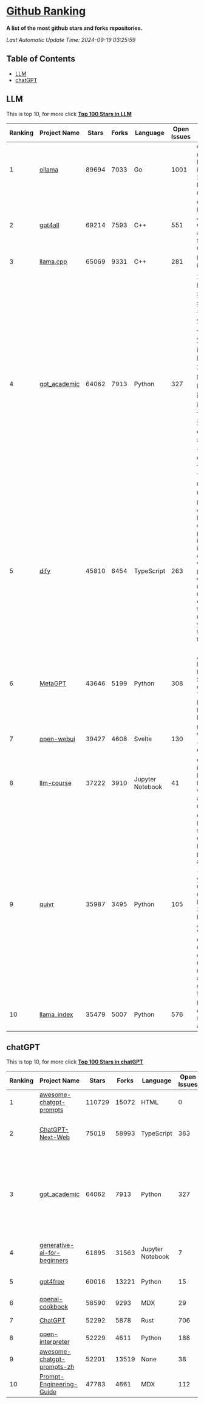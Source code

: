 [Github Ranking](./README.md)
==========

**A list of the most github stars and forks repositories.**

*Last Automatic Update Time: 2024-09-19 03:25:59*

## Table of Contents
 * [LLM](#LLM)
 * [chatGPT](#chatGPT)

## LLM

This is top 10, for more click **[Top 100 Stars in LLM](Top100/LLM.md)**

| Ranking | Project Name | Stars | Forks | Language | Open Issues | Description | Last Commit |
| ------- | ------------ | ----- | ----- | -------- | ----------- | ----------- | ----------- |
| 1 | [ollama](https://github.com/ollama/ollama) | 89694 | 7033 | Go | 1001 | Get up and running with Llama 3.1, Mistral, Gemma 2, and other large language models. | 2024-09-18T23:26:44Z |
| 2 | [gpt4all](https://github.com/nomic-ai/gpt4all) | 69214 | 7593 | C++ | 551 | GPT4All: Run Local LLMs on Any Device. Open-source and available for commercial use. | 2024-09-18T20:10:26Z |
| 3 | [llama.cpp](https://github.com/ggerganov/llama.cpp) | 65069 | 9331 | C++ | 281 | LLM inference in C/C++ | 2024-09-18T18:20:33Z |
| 4 | [gpt_academic](https://github.com/binary-husky/gpt_academic) | 64062 | 7913 | Python | 327 | 为GPT/GLM等LLM大语言模型提供实用化交互接口，特别优化论文阅读/润色/写作体验，模块化设计，支持自定义快捷按钮&函数插件，支持Python和C++等项目剖析&自译解功能，PDF/LaTex论文翻译&总结功能，支持并行问询多种LLM模型，支持chatglm3等本地模型。接入通义千问, deepseekcoder, 讯飞星火, 文心一言, llama2, rwkv, claude2, moss等。 | 2024-09-16T09:56:44Z |
| 5 | [dify](https://github.com/langgenius/dify) | 45810 | 6454 | TypeScript | 263 | Dify is an open-source LLM app development platform. Dify's intuitive interface combines AI workflow, RAG pipeline, agent capabilities, model management, observability features and more, letting you quickly go from prototype to production. | 2024-09-19T03:12:29Z |
| 6 | [MetaGPT](https://github.com/geekan/MetaGPT) | 43646 | 5199 | Python | 308 | 🌟 The Multi-Agent Framework: First AI Software Company, Towards Natural Language Programming | 2024-08-21T06:12:26Z |
| 7 | [open-webui](https://github.com/open-webui/open-webui) | 39427 | 4608 | Svelte | 130 | User-friendly WebUI for LLMs (Formerly Ollama WebUI) | 2024-09-19T03:15:07Z |
| 8 | [llm-course](https://github.com/mlabonne/llm-course) | 37222 | 3910 | Jupyter Notebook | 41 | Course to get into Large Language Models (LLMs) with roadmaps and Colab notebooks. | 2024-07-28T22:17:43Z |
| 9 | [quivr](https://github.com/QuivrHQ/quivr) | 35987 | 3495 | Python | 105 | Open-source RAG Framework for building GenAI Second Brains 🧠  Build productivity assistant (RAG) ⚡️🤖 Chat with your docs (PDF, CSV, ...)  & apps using Langchain, GPT 3.5 / 4 turbo, Private, Anthropic, VertexAI, Ollama, LLMs, Groq  that you can share with users !  Efficient retrieval augmented generation framework | 2024-09-18T16:48:37Z |
| 10 | [llama_index](https://github.com/run-llama/llama_index) | 35479 | 5007 | Python | 576 | LlamaIndex is a data framework for your LLM applications | 2024-09-18T22:46:49Z |


## chatGPT

This is top 10, for more click **[Top 100 Stars in chatGPT](Top100/chatGPT.md)**

| Ranking | Project Name | Stars | Forks | Language | Open Issues | Description | Last Commit |
| ------- | ------------ | ----- | ----- | -------- | ----------- | ----------- | ----------- |
| 1 | [awesome-chatgpt-prompts](https://github.com/f/awesome-chatgpt-prompts) | 110729 | 15072 | HTML | 0 | This repo includes ChatGPT prompt curation to use ChatGPT better. | 2024-09-17T19:54:09Z |
| 2 | [ChatGPT-Next-Web](https://github.com/ChatGPTNextWeb/ChatGPT-Next-Web) | 75019 | 58993 | TypeScript | 363 | A cross-platform ChatGPT/Gemini UI (Web / PWA / Linux / Win / MacOS). 一键拥有你自己的跨平台 ChatGPT/Gemini 应用。 | 2024-09-19T01:50:21Z |
| 3 | [gpt_academic](https://github.com/binary-husky/gpt_academic) | 64062 | 7913 | Python | 327 | 为GPT/GLM等LLM大语言模型提供实用化交互接口，特别优化论文阅读/润色/写作体验，模块化设计，支持自定义快捷按钮&函数插件，支持Python和C++等项目剖析&自译解功能，PDF/LaTex论文翻译&总结功能，支持并行问询多种LLM模型，支持chatglm3等本地模型。接入通义千问, deepseekcoder, 讯飞星火, 文心一言, llama2, rwkv, claude2, moss等。 | 2024-09-16T09:56:44Z |
| 4 | [generative-ai-for-beginners](https://github.com/microsoft/generative-ai-for-beginners) | 61895 | 31563 | Jupyter Notebook | 7 | 18 Lessons, Get Started Building with Generative AI  🔗 https://microsoft.github.io/generative-ai-for-beginners/ | 2024-09-17T19:51:05Z |
| 5 | [gpt4free](https://github.com/xtekky/gpt4free) | 60016 | 13221 | Python | 15 | The official gpt4free repository \| various collection of powerful language models | 2024-09-15T22:40:40Z |
| 6 | [openai-cookbook](https://github.com/openai/openai-cookbook) | 58590 | 9293 | MDX | 29 | Examples and guides for using the OpenAI API | 2024-09-18T22:09:31Z |
| 7 | [ChatGPT](https://github.com/lencx/ChatGPT) | 52292 | 5878 | Rust | 706 | 🔮 ChatGPT Desktop Application (Mac, Windows and Linux) | 2024-08-29T17:58:11Z |
| 8 | [open-interpreter](https://github.com/OpenInterpreter/open-interpreter) | 52229 | 4611 | Python | 188 | A natural language interface for computers | 2024-09-18T20:46:28Z |
| 9 | [awesome-chatgpt-prompts-zh](https://github.com/PlexPt/awesome-chatgpt-prompts-zh) | 52201 | 13519 | None | 38 | ChatGPT 中文调教指南。各种场景使用指南。学习怎么让它听你的话。 | 2024-07-30T11:43:23Z |
| 10 | [Prompt-Engineering-Guide](https://github.com/dair-ai/Prompt-Engineering-Guide) | 47783 | 4661 | MDX | 112 | 🐙 Guides, papers, lecture, notebooks and resources for prompt engineering | 2024-09-18T19:14:59Z |

